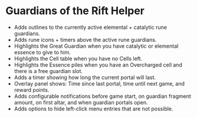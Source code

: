 # Guardians of the Rift Helper
* Adds outlines to the currently active elemental + catalytic rune guardians.
* Adds rune icons + timers above the active rune guardians.
* Highlights the Great Guardian when you have catalytic or elemental essence to give to him.
* Highlights the Cell table when you have no Cells left.
* Highlights the Essence piles when you have an Overcharged cell and there is a free guardian slot.
* Adds a timer showing how long the current portal will last.
* Overlay panel shows: Time since last portal, time until next game, and reward points.
* Adds configurable notifications before game start, on guardian fragment amount, on first altar, and when guardian portals open.
* Adds options to hide left-click menu entries that are not possible.
